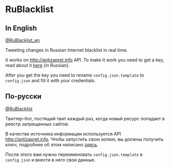 # RuBlacklist

## In English

[@RuBlacklist_en](https://twitter.com/RuBlacklist_en)

Tweeting changes in Russian Internet blacklist in real time.

It works on http://antizapret.info API. To make it work you need to get a key, read about it [here](https://antizapret.info/news/100.html) (in Russian).

After you get the key you need to rename `config.json.template` to `config.json` and fill it with your credentials.

## По-русски

[@RuBlacklist](https://twitter.com/RuBlacklist)

Твиттер-бот, постящий твит каждый раз, когда новый ресурс попадает в реестр запрещенных сайтов.

В качестве источника информации используется API http://antizapret.info. Чтобы запустить свою копию, вы должны получить ключ, подробнее об этом написано [здесь](https://antizapret.info/news/100.html).

После этого вам нужно переименовать `config.json.template` в `config.json` и внести в него свои данные.
